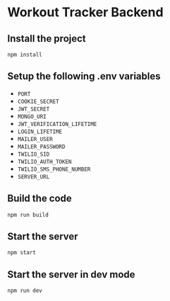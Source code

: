 # Workout Tracker Backend

## Install the project

`npm install`

## Setup the following .env variables

- `PORT`
- `COOKIE_SECRET`
- `JWT_SECRET`
- `MONGO_URI`
- `JWT_VERIFICATION_LIFETIME`
- `LOGIN_LIFETIME`
- `MAILER_USER`
- `MAILER_PASSWORD`
- `TWILIO_SID`
- `TWILIO_AUTH_TOKEN`
- `TWILIO_SMS_PHONE_NUMBER`
- `SERVER_URL`

## Build the code

`npm run build`

## Start the server

`npm start`

## Start the server in dev mode

`npm run dev`
